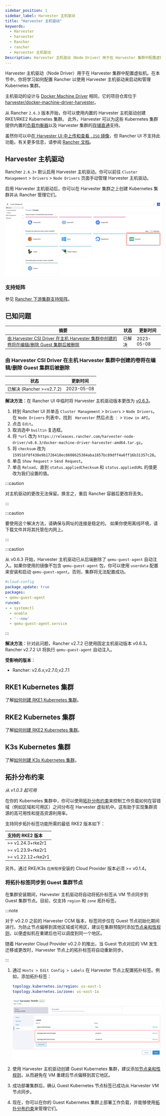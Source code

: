 ```yaml
---
sidebar_position: 1
sidebar_label: Harvester 主机驱动
title: "Harvester 主机驱动"
keywords:
  - Harvester
  - harvester
  - Rancher
  - rancher
  - Harvester 主机驱动
Description: Harvester 主机驱动（Node Driver）用于在 Harvester 集群中配置虚拟机。在本节中，你将学习如何配置 Rancher 以使用 Harvester 主机驱动来启动和管理 Kubernetes 集群。
---
```


Harvester 主机驱动（Node Driver）用于在 Harvester 集群中配置虚拟机。在本节中，你将学习如何配置 Rancher 以使用 Harvester 主机驱动来启动和管理 Kubernetes 集群。

主机驱动的设计与 [Docker Machine Driver](https://docs.docker.com/machine/) 相同，它的项目仓库位于 [harvester/docker-machine-driver-harvester](https://github.com/harvester/docker-machine-driver-harvester)。

从 Rancher `2.6.3` 版本开始，你可以使用内置的 Harvester 主机驱动创建 RKE1/RKE2 Kubernetes 集群。
此外，Harvester 可以为这些 Kubernetes 集群提供内置的[负载均衡器](../cloud-provider.md)以及 Harvester 集群的[存储直通](../csi-driver.md)支持。

虽然你可以中[在 Harvester UI 中上传和查看 `.ISO` 镜像](../../image/upload-image.md#通过本地文件上传镜像)，但 Rancher UI 不支持此功能。有关更多信息，请参阅 [Rancher 文档](https://rancher.com/docs/rancher/v2.6/en/virtualization-admin/#harvester-node-driver)。

## Harvester 主机驱动

Rancher `2.6.3+` 默认启用 Harvester 主机驱动。你可以前往 `Cluster Management` > `Drivers` > `Node Drivers` 页面手动管理 Harvester 主机驱动。

启用 Harvester 主机驱动后，你可以在 Harvester 集群之上创建 Kubernetes 集群并从 Rancher 管理它们。

![rke1-cluster](/img/v1.2/rancher/rke1-node-driver.png)

### 支持矩阵
参见 [Rancher 下游集群支持矩阵](https://www.suse.com/suse-rancher/support-matrix/all-supported-versions/rancher-v2-6-9)。

## 已知问题

| 摘要 | 状态 | 更新时间 |
|-------------------------------------------------------------------------------------------------------------------------------------------------------------------------------------------|-----------|--------------|
| [由 Harvester CSI Driver 在主机 Harvester 集群中创建的卷将在编辑/删除 Guest 集群后被删除](https://github.com/harvester/harvester/issues/3272) | 已解决 | 2023-05-08 |

### 由 Harvester CSI Driver 在主机 Harvester 集群中创建的卷将在编辑/删除 Guest 集群后被删除
| 状态 | 更新时间 |
|-----------|--------------|
| 已解决 (Rancher >=v2.7.2) | 2023-05-08 |

**解决方法**：在 Rancher UI 中临时将 Harvester 主机驱动版本更改为 [v0.6.3](https://github.com/harvester/docker-machine-driver-harvester/releases/tag/v0.6.3)。
1. 转到 Rancher UI 并单击 `Cluster Management` > `Drivers` > `Node Drivers`。在 `Node Drivers` 列表中，找到 ` Harvester` 然后点击 `⋮` > `View in API`。
2. 点击 `Edit`。
3. 取消选中 `builtin` 复选框。
4. 将 `*url` 改为 `https://releases.rancher.com/harvester-node-driver/v0.6.3/docker-machine-driver-harvester-amd64.tar.gz`。
5. 将 `checksum` 改为 `159516f8f438e9b1726418ec8608625384aba1857bc89dff4a6ff16b31357c28`。
6. 单击 `Show Request` > `Send Request`。
7. 单击 `Reload`，直到 `status.appliedChecksum` 和 `status.appliedURL` 的值更改为我们设置的值。

:::caution

对主机驱动的更改无法保留。换言之，重启 Rancher 容器后更改将丢失。

:::

:::caution

要使用这个解决方法，请确保与网址的连接是稳定的。
如果你使用离线环境，请下载文件并将其托管在内网上。

:::

:::caution

从 v0.6.3 开始，Harvester 主机驱动已从后端删除了 `qemu-guest-agent` 自动注入。如果你使用的镜像不包含 `qemu-guest-agent` 包，你可以使用 `userdata` 配置来安装和启动 `qemu-guest-agent`。否则，集群将无法配置成功。
```yaml
#cloud-config
package_update: true
packages:
- qemu-guest-agent
runcmd:
- - systemctl
  - enable
  - '--now'
  - qemu-guest-agent.service
```

:::

**解决方法**：针对此问题，Rancher v2.7.2 已使用固定主机驱动版本 v0.6.3。Rancher v2.7.2 UI 将执行 `qemu-guest-agent` 自动注入。

**受影响的版本**：
- Rancher: v2.6.x,v2.7.0,v2.7.1

## RKE1 Kubernetes 集群
了解[如何创建 RKE1 Kubernetes 集群](./rke1-cluster.md)。

## RKE2 Kubernetes 集群
了解[如何创建 RKE2 Kubernetes 集群](./rke2-cluster.md)。

## K3s Kubernetes 集群
了解[如何创建 K3s Kubernetes 集群](./k3s-cluster.md)。


## 拓扑分布约束

_从 v1.0.3 起可用_

在你的 Kubernetes 集群中，你可以使用[拓扑分布约束](https://kubernetes.io/docs/concepts/scheduling-eviction/topology-spread-constraints/)来控制工作负载如何在容错域（例如区域和可用区）之间分布在 Harvester 虚拟机中。这有助于实现集群资源的高可用性和提高资源利用率。

支持同步拓扑标签功能所需的最低 RKE2 版本如下：

| 支持的 RKE2 版本 |
| :--|
| \>=  v1.24.3+rke2r1 |
| \>=  v1.23.9+rke2r1 |
| \>=  v1.22.12+rke2r1 |

另外，通过 RKE/K3s `应用程序`安装的 Cloud Provider 版本必须 >= v0.1.4。

### 将拓扑标签同步到 Guest 集群节点

在集群安装期间，Harvester 主机驱动将自动将拓扑标签从 VM 节点同步到 Guest 集群节点。目前，仅支持 `region` 和 `zone` 拓扑标签。

:::note

对于 v0.2.0 之前的 Harvester CCM 版本，标签同步仅在 Guest 节点初始化期间进行。为防止节点偏移到其他区域或可用区，建议在集群预配时添加[节点亲和性规则](./rke2-cluster.md#添加节点亲和性)，以便虚拟机在重建后也可以调度到同一个地区。

随着 Harvester Cloud Provider v0.2.0 的推出，当 Guest 节点对应的 VM 发生迁移或更改时，Harvester 节点上的拓扑标签将自动重新同步。


:::

1. 通过 `Hosts > Edit Config > Labels` 在 Harvester 节点上配置拓扑标签。例如，添加拓扑标签：
   ```yaml
   topology.kubernetes.io/region: us-east-1
   topology.kubernetes.io/zone: us-east-1a
   ```
   ![](/img/v1.2/rancher/node-add-affinity-labels.png)

1. 使用 Harvester 主机驱动创建 Guest Kubernetes 集群，建议添加[节点亲和性规则](./rke2-cluster.md#添加节点亲和性)，从而避免在 VM 重建后节点偏移到其它地区。

1. 成功部署集群后，确认 Guest Kubernetes 节点标签已成功从 Harvester VM 节点同步。

1. 现在，你可以在你的 Guest Kubernetes 集群上部署工作负载，并能够使用[拓扑分布约束](https://kubernetes.io/docs/concepts/scheduling-eviction/topology-spread-constraints/)来管理它们。

